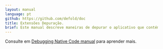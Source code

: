 ```yaml
---
layout: manual
language: pt
github: https://github.com/defold/doc
title: Extensões Depuração.
brief: Este manual descreve maneiras de depurar o aplicativo que contém  nativas extensões. 
---
```


Consulte em [Debugging Native Code manual](/manuals/debugging-native-code) para aprender mais.